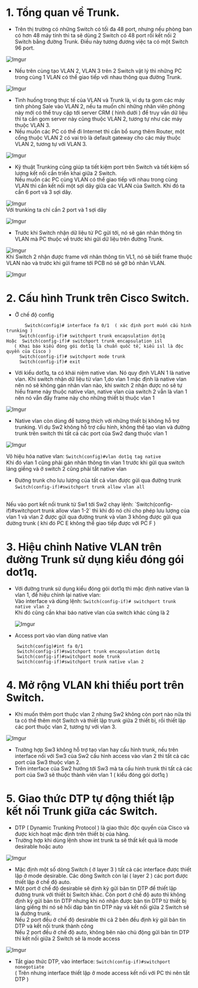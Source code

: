 # 1. Tổng quan về Trunk.
* Trên thị trường có những Switch có tối đa 48 port, nhưng nếu phòng ban có hơn 48 máy tính thì ta sẽ dùng 2 Switch có 48 port rồi kết nối 2 Switch bằng đường Trunk. Điều này tương đương việc ta có một Switch 96 port.

![Imgur](https://i.imgur.com/gFhhD1M.png)

* Nếu trên cùng tạo VLAN 2, VLAN 3 trên 2 Switch vật lý thì những PC trong cùng 1 VLAN có thể giao tiếp với nhau thông qua đường Trunk.

![Imgur](https://i.imgur.com/wYU8EWG.png)

*  Tình huống trong thực tế của VLAN và Trunk là, ví dụ ta gom các máy tính phòng Sale vào VLAN 2, nếu ta muốn chỉ những nhân viên phòng này mới có thể truy cập tới server CRM ( hình dưới ) để truy vấn dữ liệu thì ta cần gom server này cũng thuộc VLAN 2, tương tự như các máy thuộc VLAN 3.
* Nếu muốn các PC có thể đi Internet thì cần bổ sung thêm Router, một cổng thuộc VLAN 2 có vai trò là default gateway cho các máy thuộc VLAN 2, tương tự với VLAN 3.

![Imgur](https://i.imgur.com/JRTWhjA.png)

*  Kỹ thuật Trunking cũng giúp ta tiết kiệm port trên Switch và tiết kiệm số lượng kết nối cần triển khai giữa 2 Switch. <br/>
   Nếu muốn các PC cùng VLAN có thể giao tiếp với nhau trong cùng VLAN thì cần kết nối một sợi dây giữa các VLAN của Switch. Khi đó ta cần 6 port và 3 sợi dây.

![Imgur](https://i.imgur.com/OV4Ducp.png)
<br/>
Với trunking ta chỉ cần 2 port và 1 sợi dây

![Imgur](https://i.imgur.com/OgPU37s.png)

* Trước khi Switch nhận dữ liệu từ PC gửi tới, nó sẽ gán nhãn thông tin VLAN mà PC thuộc về trước khi gửi dữ liệu trên đường Trunk.

![Imgur](https://i.imgur.com/geDdR26.png)
<br/>
  Khi Switch 2 nhận được frame với nhãn thông tin VL1, nó sẽ biết frame thuộc VLAN nào và trước khi gửi frame tới PCB nó sẽ gỡ bỏ nhãn VLAN.
  
 ![Imgur](https://i.imgur.com/J4wBagd.png)
 
 # 2. Cấu hình Trunk trên Cisco Switch.
 * Ở chế độ config
 ```
	    Switch(config)# interface fa 0/1  ( xác định port muốn cấu hình trunking ) 
      Switch(config-if)# switchport trunk encapsulation dot1q
Hoặc  Switch(config-if)# switchport trunk encapsulation isl
	( Khai báo kiểu đóng gói dot1q là chuẩn quốc tế, kiểu isl là độc quyền của Cisco )
      Switch(config-if)# switchport mode trunk
      Switch(config-if)# exit
```
* Với kiểu dot1q, ta có khái niệm native vlan. Nó quy định VLAN 1 là native vlan. Khi switch nhận dữ liệu từ vlan 1,do vlan 1 mặc định là native vlan nên nó sẽ không gán nhãn vlan nào, khi switch 2 nhận được nó sẽ tự hiểu  frame này thuộc native vlan, native vlan của switch 2 vẫn là vlan 1 nên nó vẫn đấy frame này cho những thiết bị thuộc vlan 1 

![Imgur](https://i.imgur.com/Ddy5PuI.png)

* Native vlan còn dùng để tương thích với những thiết bị không hỗ trợ trunking. Ví dụ Sw2 không hỗ trợ cấu hình, không thể tạo vlan và đường trunk trên switch thì tất cả các port của Sw2 đang thuộc vlan 1 

![Imgur](https://i.imgur.com/yHZB6kb.png)

Vô hiệu hóa native vlan: `Switch(config)#vlan dot1q tag native` <br/>
	Khi đó vlan 1 cũng phải gán nhãn thông tin vlan 1 trước khi gửi qua switch láng giềng và ở switch 2 cũng phải tắt native vlan

* Đường trunk cho lưu lượng của tất cả vlan được gửi qua đường trunk <br/>
	`Switch(config-if)#switchport trunk allow vlan all`
<br/>
Nếu vào port kết nối trunk từ Sw1 tới Sw2 chạy lệnh: `Switch(config-if)#switchport trunk allow vlan 1-2` thì khi đó nó chỉ cho phép lưu lượng của vlan 1 và vlan 2 được gửi qua đường trunk và vlan 3 không được gửi qua đường trunk ( khi đó PC E không thể giao tiếp được với PC F ) 

# 3. Hiệu chỉnh Native VLAN trên đường Trunk sử dụng kiểu đóng gói dot1q.
* Với đường trunk sử dụng kiểu đóng gói dot1q thì mặc định native vlan là vlan 1, để hiệu chỉnh lại native vlan: <br/>
	Vào interface và dùng lệnh: `Switch(config-if)# switchport trunk native vlan 2` <br/>
  Khi đó cũng cần khai báo native vlan của switch khác cũng là 2
  
  ![Imgur](https://i.imgur.com/37x0UK7.png)
  
* Access port vào vlan dùng native vlan
```
	Switch(config)#int fa 0/1
	Switch(config-if)#switchport trunk encapsulation dot1q
	Switch(config-if)#switchport mode trunk 
	Switch(config-if)#switchport trunk native vlan 2
```

# 4. Mở rộng VLAN khi thiếu port trên Switch.
* Khi muốn thêm port thuộc vlan 2 nhưng Sw2 không còn port nào nữa thì ta có thể thêm một Switch và thiết lập trunk giữa 2 thiết bị, rồi thiết lập các port thuộc vlan 2, tương tự với vlan 3.

![Imgur](https://i.imgur.com/f1xRIpC.png)

* Trường hợp Sw3 không hỗ trợ tạo vlan hay cấu hình trunk, nếu trên interface nối với Sw3 của Sw2 cấu hình access vào vlan 2 thì tất cả các port của Sw3 thuộc vlan 2.
* Trên interface của Sw2 hướng tới Sw3 mà ta cấu hình trunk thì tất cả các port của Sw3 sẽ thuộc thành viên vlan 1 ( kiểu đóng gói dot1q )

# 5. Giao thức DTP tự động thiết lập kết nối Trunk giữa các Switch.
* DTP ( Dynamic Trunking Protocol ) là giao thức độc quyền của Cisco và được kích hoạt mặc định trên thiết bị của hãng. 
* Trường hợp khi dùng lệnh show int trunk ta sẽ thất kết quả là mode desirable hoặc auto 

![Imgur](https://i.imgur.com/XF35wAX.png)

* Mặc định một số dòng Switch ( ở layer 3 ) tất cả các interface được thiết lập ở mode desirable. Các dòng Switch còn lại ( layer 2 ) các port được thiết lập ở chế độ auto. 
* Một port ở chế độ desirable sẽ định kỳ gửi bản tin DTP để thiết lập đường trunk với thiết bị Switch khác. Còn port ở chế độ auto thì không định kỳ gửi bản tin DTP nhưng khi nó nhận được bản tin DTP từ thiết bị láng giềng thì nó sẽ hồi đáp bản tin DTP này và kết nối giữa 2 Switch sẽ là đường trunk. <br/>
	 Nếu 2 port đều ở chế độ desirable thì cả 2 bên đều định kỳ gửi bản tin DTP và kết nối trunk thành công <br/>
	 Nếu 2 port đều ở chế độ auto, không bên nào chủ động gửi bản tin DTP thì kết nối giữa 2 Switch sẽ là mode access

![Imgur](https://i.imgur.com/oeP8nqa.png)

* Tắt giao thức DTP, vào interface:
		`Switch(config-if)#switchport nonegotiate` <br/>
	   ( Trên nhưng interface thiết lập ở mode access kết nối với PC thì nên tắt DTP )
















